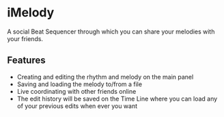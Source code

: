 # iMelody
A social Beat Sequencer through which you can share your melodies with your friends.

## Features
- Creating and editing the rhythm and melody on the main panel
- Saving and loading the melody to/from a file
- Live coordinating with other friends online
- The edit history will be saved on the Time Line where you can load any of your previous edits when ever you want
